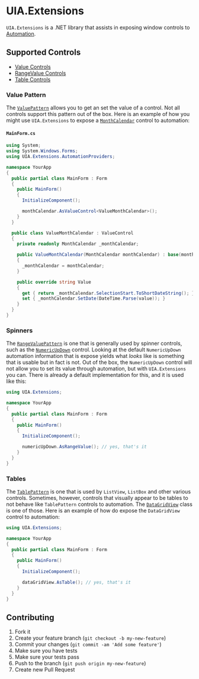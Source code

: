 # UIA.Extensions

`UIA.Extensions` is a .NET library that assists in exposing window controls to [Automation](http://msdn.microsoft.com/en-us/library/ms747327.aspx).

## Supported Controls

* [Value Controls](#value-pattern)
* [RangeValue Controls](#spinners)
* [Table Controls](#tables)

### Value Pattern
The [`ValuePattern`](http://msdn.microsoft.com/en-us/library/system.windows.automation.valuepattern.aspx) allows you to get an set the value of a control. Not all controls support this pattern out of the box. Here is an example of how you might use `UIA.Extensions` to expose a [`MonthCalendar`](http://msdn.microsoft.com/en-us/library/system.windows.forms.monthcalendar.aspx) control to automation:


#### `MainForm.cs`

```csharp
using System;
using System.Windows.Forms;
using UIA.Extensions.AutomationProviders;

namespace YourApp
{
  public partial class MainForm : Form
  {
    public MainForm()
    {
      InitializeComponent();

      monthCalendar.AsValueControl<ValueMonthCalendar>();
    }
  }

  public class ValueMonthCalendar : ValueControl
  {
    private readonly MonthCalendar _monthCalendar;

    public ValueMonthCalendar(MonthCalendar monthCalendar) : base(monthCalendar)
    {
      _monthCalendar = monthCalendar;
    }

    public override string Value
    {
      get { return _monthCalendar.SelectionStart.ToShortDateString(); }
      set { _monthCalendar.SetDate(DateTime.Parse(value)); }
    }
  }
}

```

### Spinners
The [`RangeValuePattern`](http://msdn.microsoft.com/en-us/library/system.windows.automation.rangevaluepattern.aspx) is one that is generally used by spinner controls, such as the [`NumericUpDown`](http://msdn.microsoft.com/en-us/library/system.windows.forms.numericupdown.aspx) control. Looking at the default `NumericUpDown` automation information that is expose yields what _looks_ like is something that is usable but in fact is not. Out of the box, the `NumericUpDown` control will not allow you to set its value through automation, but with `UIA.Extensions` you can. There is already a default implementation for this, and it is used like this:

```csharp
using UIA.Extensions;

namespace YourApp
{
  public partial class MainForm : Form
  {
    public MainForm()
    {
      InitializeComponent();

      numericUpDown.AsRangeValue(); // yes, that's it
    }
  }
}
```

### Tables
The [`TablePattern`](http://msdn.microsoft.com/en-us/library/system.windows.automation.tablepattern.aspx) is one that is used by `ListView`, `ListBox` and other various controls. Sometimes, however, controls that visually appear to be tables to not behave like `TablePattern` controls to automation. The [`DataGridView`](http://msdn.microsoft.com/en-us/library/system.windows.forms.datagridview.aspx) class is one of those. Here is an example of how do expose the `DataGridView` control to automation:

```csharp
using UIA.Extensions;

namespace YourApp
{
  public partial class MainForm : Form
  {
    public MainForm()
    {
      InitializeComponent();

      dataGridView.AsTable(); // yes, that's it
    }
  }
}
```

## Contributing

1. Fork it
2. Create your feature branch (`git checkout -b my-new-feature`)
3. Commit your changes (`git commit -am 'Add some feature'`)
4. Make sure you have tests
5. Make sure your tests pass
6. Push to the branch (`git push origin my-new-feature`)
7. Create new Pull Request
